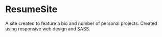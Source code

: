 # ResumeSite

A site created to feature a bio and number of personal projects. Created using responsive web design and SASS. 
